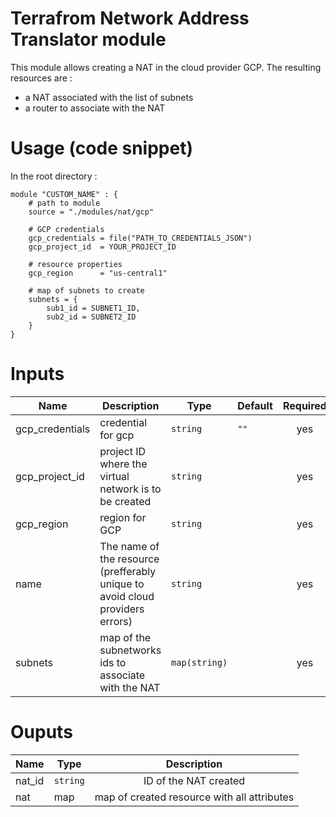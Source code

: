 # Terrafrom Network Address Translator module
This module allows creating a NAT in the cloud provider GCP. The resulting resources are :
- a NAT associated with the list of subnets
- a router to associate with the NAT

# Usage (code snippet)
In the root directory : 

    module "CUSTOM_NAME" : {
        # path to module
        source = "./modules/nat/gcp"
        
        # GCP credentials
        gcp_credentials = file("PATH_TO_CREDENTIALS_JSON")
        gcp_project_id  = YOUR_PROJECT_ID
        
        # resource properties
        gcp_region      = "us-central1"

        # map of subnets to create
        subnets = {
            sub1_id = SUBNET1_ID,
            sub2_id = SUBNET2_ID
        }
    }

# Inputs
| Name | Description | Type | Default | Required |
|------|-------------|------|---------|:--------:|
| gcp_credentials | credential for gcp | `string` | `""` | yes |
| gcp_project_id | project ID where the virtual network is to be created | `string` |  | yes |
| gcp_region | region for GCP | `string` |  | yes |
| name | The name of the resource (prefferably unique to avoid cloud providers errors)  | `string` | | yes |
| subnets | map of the subnetworks ids to associate with the NAT | `map(string)` |  | yes |

# Ouputs
| Name | Type | Description |
|------|-------------|:--------:|
| nat_id | `string` | ID of the NAT created |
| nat | map | map of created resource with all attributes |
